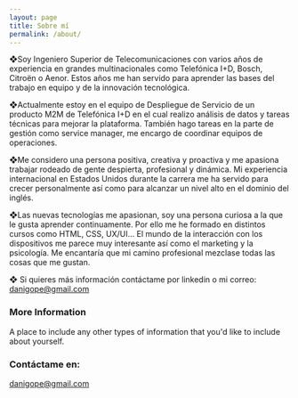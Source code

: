 ```yaml
---
layout: page
title: Sobre mí
permalink: /about/
---
```


❖Soy Ingeniero Superior de Telecomunicaciones con varios años de experiencia en grandes multinacionales como Telefónica I+D, Bosch, Citroën o Aenor. Estos años me han servido para aprender las bases del trabajo en equipo y de la innovación tecnológica.

❖Actualmente estoy en el equipo de Despliegue de Servicio de un producto M2M de Telefónica I+D en el cual realizo análisis de datos y tareas técnicas para mejorar la plataforma. También hago tareas en la parte de gestión como service manager, me encargo de coordinar equipos de operaciones.

❖Me considero una persona positiva, creativa y proactiva y me apasiona trabajar rodeado de gente despierta, profesional y dinámica. Mi experiencia internacional en Estados Unidos durante la carrera me ha servido para crecer personalmente así como para alcanzar un nivel alto en el dominio del inglés.

❖Las nuevas tecnologías me apasionan, soy una persona curiosa a la que le gusta aprender continuamente. Por ello me he formado en distintos cursos como HTML, CSS, UX/UI... El mundo de la interacción con los dispositivos me parece muy interesante así como el marketing y la psicología. Me encantaría que mi camino profesional mezclase todas las cosas que me gustan.

❖ Si quieres más información contáctame por linkedin o mi correo: danigope@gmail.com

### More Information

A place to include any other types of information that you'd like to include about yourself.

### Contáctame en:

[danigope@gmail.com](mailto:danigope@gmail.com)

